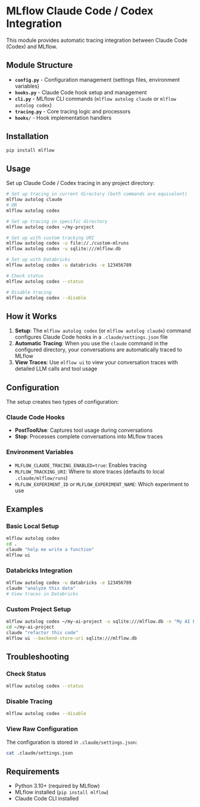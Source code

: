 # MLflow Claude Code / Codex Integration

This module provides automatic tracing integration between Claude Code (Codex) and MLflow.

## Module Structure

- **`config.py`** - Configuration management (settings files, environment variables)
- **`hooks.py`** - Claude Code hook setup and management
- **`cli.py`** - MLflow CLI commands (`mlflow autolog claude` or `mlflow autolog codex`)
- **`tracing.py`** - Core tracing logic and processors
- **`hooks/`** - Hook implementation handlers

## Installation

```bash
pip install mlflow
```

## Usage

Set up Claude Code / Codex tracing in any project directory:

```bash
# Set up tracing in current directory (both commands are equivalent)
mlflow autolog claude
# OR
mlflow autolog codex

# Set up tracing in specific directory
mlflow autolog codex ~/my-project

# Set up with custom tracking URI
mlflow autolog codex -u file://./custom-mlruns
mlflow autolog codex -u sqlite:///mlflow.db

# Set up with Databricks
mlflow autolog codex -u databricks -e 123456789

# Check status
mlflow autolog codex --status

# Disable tracing
mlflow autolog codex --disable
```

## How it Works

1. **Setup**: The `mlflow autolog codex` (or `mlflow autolog claude`) command configures Claude Code hooks in a `.claude/settings.json` file
2. **Automatic Tracing**: When you use the `claude` command in the configured directory, your conversations are automatically traced to MLflow
3. **View Traces**: Use `mlflow ui` to view your conversation traces with detailed LLM calls and tool usage

## Configuration

The setup creates two types of configuration:

### Claude Code Hooks

- **PostToolUse**: Captures tool usage during conversations
- **Stop**: Processes complete conversations into MLflow traces

### Environment Variables

- `MLFLOW_CLAUDE_TRACING_ENABLED=true`: Enables tracing
- `MLFLOW_TRACKING_URI`: Where to store traces (defaults to local `.claude/mlflow/runs`)
- `MLFLOW_EXPERIMENT_ID` or `MLFLOW_EXPERIMENT_NAME`: Which experiment to use

## Examples

### Basic Local Setup

```bash
mlflow autolog codex
cd .
claude "help me write a function"
mlflow ui
```

### Databricks Integration

```bash
mlflow autolog codex -u databricks -e 123456789
claude "analyze this data"
# View traces in Databricks
```

### Custom Project Setup

```bash
mlflow autolog codex ~/my-ai-project -u sqlite:///mlflow.db -n "My AI Project"
cd ~/my-ai-project
claude "refactor this code"
mlflow ui --backend-store-uri sqlite:///mlflow.db
```

## Troubleshooting

### Check Status

```bash
mlflow autolog codex --status
```

### Disable Tracing

```bash
mlflow autolog codex --disable
```

### View Raw Configuration

The configuration is stored in `.claude/settings.json`:

```bash
cat .claude/settings.json
```

## Requirements

- Python 3.10+ (required by MLflow)
- MLflow installed (`pip install mlflow`)
- Claude Code CLI installed
